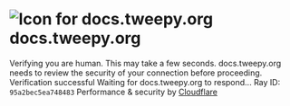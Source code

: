 # ![Icon for docs.tweepy.org](https://docs.tweepy.org/favicon.ico)docs.tweepy.org
Verifying you are human. This may take a few seconds.
docs.tweepy.org needs to review the security of your connection before proceeding.
Verification successful
Waiting for docs.tweepy.org to respond...
Ray ID: `95a2bec5ea748483`
Performance & security by [Cloudflare](https://www.cloudflare.com?utm_source=challenge&utm_campaign=m)
